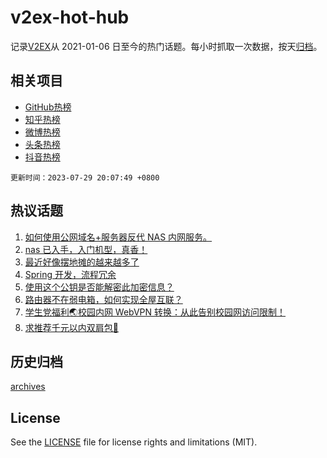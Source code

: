 # v2ex-hot-hub

 记录[V2EX](https://www.v2ex.com/)从 2021-01-06 日至今的热门话题。每小时抓取一次数据，按天[归档](archives)。
 
 ## 相关项目

- [GitHub热榜](https://github.com/it985/github-hot-hub)
- [知乎热榜](https://github.com/it985/zhihu-hot-hub)
- [微博热榜](https://github.com/it985/weibo-hot-hub)
- [头条热榜](https://github.com/it985/toutiao-hot-hub)
- [抖音热榜](https://github.com/it985/douyin-hot-hub)


 `更新时间：2023-07-29 20:07:49 +0800`

## 热议话题

1. [如何使用公网域名+服务器反代 NAS 内网服务。](https://www.v2ex.com/t/960677)
1. [nas 已入手，入门机型，真香！](https://www.v2ex.com/t/960662)
1. [最近好像摆地摊的越来越多了](https://www.v2ex.com/t/960727)
1. [Spring 开发，流程冗余](https://www.v2ex.com/t/960762)
1. [使用这个公钥是否能解密此加密信息？](https://www.v2ex.com/t/960808)
1. [路由器不在弱电箱，如何实现全屋互联？](https://www.v2ex.com/t/960711)
1. [学生党福利🌏校园内网 WebVPN 转换：从此告别校园网访问限制！](https://www.v2ex.com/t/960716)
1. [求推荐千元以内双肩包🎒](https://www.v2ex.com/t/960658)

## 历史归档

[archives](archives)

## License

See the [LICENSE](LICENSE) file for license rights and limitations (MIT).
